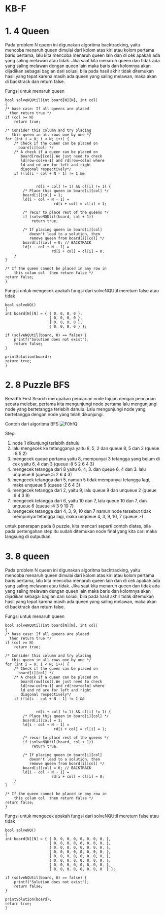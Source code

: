 # KB-F

# 1. 4 Queen
Pada problem N queen ini digunakan algoritma backtracking, yaitu mencoba menaruh queen dimulai dari kolom atas kiri atau kolom pertama baris pertama, lalu kita mencoba menaruh queen lain dan di cek apakah ada yang saling melawan atau tidak. Jika saat kita menaruh queen dan tidak ada yang saling melawan dengan queen lain maka baris dan kolomnya akan dijadikan sebagai bagian dari solusi, bila pada hasil akhir tidak ditemukan hasil yang tepat karena masih ada queen yang saling melawan, maka akan di backtrack dan return false.

Fungsi untuk menaruh queen

    bool solveNQUtil(int board[N][N], int col) 
    { 
    /* base case: If all queens are placed 
      then return true */
    if (col >= N) 
        return true; 
  
    /* Consider this column and try placing 
       this queen in all rows one by one */
    for (int i = 0; i < N; i++) { 
        /* Check if the queen can be placed on 
          board[i][col] */
        /* A check if a queen can be placed on  
           board[row][col].We just need to check 
           ld[row-col+n-1] and rd[row+coln] where 
           ld and rd are for left and right  
           diagonal respectively*/
        if ((ld[i - col + N - 1] != 1 && 
        
        
                  rd[i + col] != 1) && cl[i] != 1) { 
            /* Place this queen in board[i][col] */
            board[i][col] = 1; 
            ld[i - col + N - 1] = 
                          rd[i + col] = cl[i] = 1; 
  
            /* recur to place rest of the queens */
            if (solveNQUtil(board, col + 1)) 
                return true; 
  
            /* If placing queen in board[i][col] 
               doesn't lead to a solution, then 
               remove queen from board[i][col] */
            board[i][col] = 0; // BACKTRACK 
            ld[i - col + N - 1] = 
                         rd[i + col] = cl[i] = 0; 
        } 
    } 
  
    /* If the queen cannot be placed in any row in 
        this colum col  then return false */
    return false; 
    } 
Fungsi untuk mengecek apakah fungsi dari solveNQUtil mereturn false atau tidak

    bool solveNQ() 
    { 
    int board[N][N] = { { 0, 0, 0, 0 }, 
                        { 0, 0, 0, 0 }, 
                        { 0, 0, 0, 0 }, 
                        { 0, 0, 0, 0 } }; 
  
    if (solveNQUtil(board, 0) == false) { 
        printf("Solution does not exist"); 
        return false; 
    } 
  
    printSolution(board); 
    return true; 
    } 

# 2. 8 Puzzle BFS
Breadth First Search merupakan pencarian node tujuan dengan pencarian secara melebar, pertama kita mengunjungi node pertama lalu mengunjungi node yang bertetangga terlebih dahulu. Lalu mengunjungi node yang bertetangga dengan node yang telah dikunjungi.

Contoh dari algoritma BFS
![F0hfQ](https://user-images.githubusercontent.com/61219666/77388940-2c271d80-6dc4-11ea-8004-471f64f0ff6c.gif)

Step:
1. node 1 dikunjungi terlebih dahulu
2. lalu mengecek ke tetangganya yaitu 8, 5, 2 dan queue 8, 5 dan 2
(queue : 8 5 2)
3. mengecek queue pertama yaitu 8, mempunyai 3 tetangga yang belum di cek yaitu 6, 4 dan 3
(queue :8 5 2 6 4 3)
4. mengecek tetangga dari 8 yaitu 6, 4, 3. dan queue 6, 4 dan 3. lalu unqueue 8
(queue :5 2 6 4 3)
6. mengecek tetangga dari 5, namun 5 tidak mempunyai tetangga lagi, maka unqueue 5
(queue :2 6 4 3)
7. mengecek tetangga dari 2, yaitu 9, lalu queue 9 dan unqueue 2
(queue :6 4 3 9)
8. mengecek tetangga dari 6, yaitu 10 dan 7, lalu queue 10 dan 7, dan unqueue 6
(queue :4 3 9 10 7)
10. mengecek tetangga dari 4, 3, 9, 10 dan 7 namun node tersebut tidak mempunyai tetangga lagi, maka unqueue 4, 3, 9, 10, 7
(queue :-)

untuk penerapan pada 8 puzzle, kita mencari seperti contoh diatas, bila pada pertengahan step itu sudah ditemukan node final yang kita cari maka langsung di outputkan.

# 3. 8 queen
Pada problem N queen ini digunakan algoritma backtracking, yaitu mencoba menaruh queen dimulai dari kolom atas kiri atau kolom pertama baris pertama, lalu kita mencoba menaruh queen lain dan di cek apakah ada yang saling melawan atau tidak. Jika saat kita menaruh queen dan tidak ada yang saling melawan dengan queen lain maka baris dan kolomnya akan dijadikan sebagai bagian dari solusi, bila pada hasil akhir tidak ditemukan hasil yang tepat karena masih ada queen yang saling melawan, maka akan di backtrack dan return false.

Fungsi untuk menaruh queen

    bool solveNQUtil(int board[N][N], int col) 
    { 
    /* base case: If all queens are placed 
      then return true */
    if (col >= N) 
        return true; 
  
    /* Consider this column and try placing 
       this queen in all rows one by one */
    for (int i = 0; i < N; i++) { 
        /* Check if the queen can be placed on 
          board[i][col] */
        /* A check if a queen can be placed on  
           board[row][col].We just need to check 
           ld[row-col+n-1] and rd[row+coln] where 
           ld and rd are for left and right  
           diagonal respectively*/
        if ((ld[i - col + N - 1] != 1 && 
        
        
                  rd[i + col] != 1) && cl[i] != 1) { 
            /* Place this queen in board[i][col] */
            board[i][col] = 1; 
            ld[i - col + N - 1] = 
                          rd[i + col] = cl[i] = 1; 
  
            /* recur to place rest of the queens */
            if (solveNQUtil(board, col + 1)) 
                return true; 
  
            /* If placing queen in board[i][col] 
               doesn't lead to a solution, then 
               remove queen from board[i][col] */
            board[i][col] = 0; // BACKTRACK 
            ld[i - col + N - 1] = 
                         rd[i + col] = cl[i] = 0; 
        } 
    } 
  
    /* If the queen cannot be placed in any row in 
        this colum col  then return false */
    return false; 
    } 
Fungsi untuk mengecek apakah fungsi dari solveNQUtil mereturn false atau tidak

    bool solveNQ() 
    { 
    int board[N][N] = { { 0, 0, 0, 0, 0, 0, 0, 0, }, 
                        { 0, 0, 0, 0, 0, 0, 0, 0, }, 
                        { 0, 0, 0, 0, 0, 0, 0, 0, }, 
                        { 0, 0, 0, 0, 0, 0, 0, 0, },
                        { 0, 0, 0, 0, 0, 0, 0, 0, }, 
                        { 0, 0, 0, 0, 0, 0, 0, 0, }, 
                        { 0, 0, 0, 0, 0, 0, 0, 0, }, 
                        { 0, 0, 0, 0, 0, 0, 0, 0  } }; 
  
    if (solveNQUtil(board, 0) == false) { 
        printf("Solution does not exist"); 
        return false; 
    } 
  
    printSolution(board); 
    return true; 
    } 
